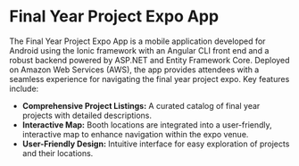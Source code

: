 # Final Year Project Expo App

The Final Year Project Expo App is a mobile application developed for Android using the Ionic framework with an Angular CLI front end and a robust backend powered by ASP.NET and Entity Framework Core. Deployed on Amazon Web Services (AWS), the app provides attendees with a seamless experience for navigating the final year project expo. Key features include:

- **Comprehensive Project Listings:** A curated catalog of final year projects with detailed descriptions.
- **Interactive Map:** Booth locations are integrated into a user-friendly, interactive map to enhance navigation within the expo venue.
- **User-Friendly Design:** Intuitive interface for easy exploration of projects and their locations.